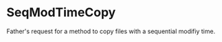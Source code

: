 SeqModTimeCopy
==============

Father's request for a method to copy files with a sequential modifiy time.
